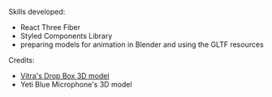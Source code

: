 Skills developed: 
- React Three Fiber
- Styled Components Library
- preparing models for animation in Blender and using the GLTF resources

Credits: 
- [Vitra's Drop Box 3D model]([url](https://sketchfab.com/3d-models/vitra-toolbox-0010ec2e99114c4cbb81475701501a03)https://sketchfab.com/3d-models/vitra-toolbox-0010ec2e99114c4cbb81475701501a03) 
- Yeti Blue Microphone's 3D model
